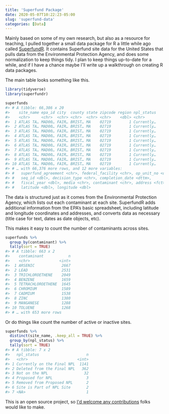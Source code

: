 ```yaml
---
title: 'Superfund Package'
date: 2020-05-07T10:22:23-05:00
slug: 'superfund-data'
categories: [Data]
---
```


Mainly based on some of my own research, but also as a resource for teaching, I pulled together a small data package for R a little while ago called [SuperfundR](https://github.com/hepplerj/superfundr). It contains Superfund site data for the United States that pulls data from the Environmental Protection Agency, and does some normalization to keep things tidy. I plan to keep things up-to-date for a while, and if I have a chance maybe I'll write up a walkthrough on creating R data packages. 

The main table looks something like this. 

```r
library(tidyverse)
library(superfundr)

superfunds
#> # A tibble: 66,386 x 20
#>    site_name epa_id city  county state zipcode region npl_status
#>    <chr>     <chr>  <chr> <chr>  <chr> <chr>    <dbl> <chr>     
#>  1 ATLAS TA… MAD00… FAIR… BRIST… MA    02719        1 Currently…
#>  2 ATLAS TA… MAD00… FAIR… BRIST… MA    02719        1 Currently…
#>  3 ATLAS TA… MAD00… FAIR… BRIST… MA    02719        1 Currently…
#>  4 ATLAS TA… MAD00… FAIR… BRIST… MA    02719        1 Currently…
#>  5 ATLAS TA… MAD00… FAIR… BRIST… MA    02719        1 Currently…
#>  6 ATLAS TA… MAD00… FAIR… BRIST… MA    02719        1 Currently…
#>  7 ATLAS TA… MAD00… FAIR… BRIST… MA    02719        1 Currently…
#>  8 ATLAS TA… MAD00… FAIR… BRIST… MA    02719        1 Currently…
#>  9 ATLAS TA… MAD00… FAIR… BRIST… MA    02719        1 Currently…
#> 10 ATLAS TA… MAD00… FAIR… BRIST… MA    02719        1 Currently…
#> # … with 66,376 more rows, and 12 more variables:
#> #   superfund_agreement <chr>, federal_facility <chr>, op_unit_no <dbl>,
#> #   seq_id <dbl>, decision_type <chr>, completion_date <dttm>,
#> #   fiscal_year <dbl>, media <chr>, contaminant <chr>, address <fct>,
#> #   latitude <dbl>, longitude <dbl>
```

The data is structured just as it comes from the Environmental Protection Agency, which lists out each contaminant at each site. SuperfundR adds additional information from the EPA’s basic spreadsheet, including latitude and longitude coordinates and addresses, and converts data as necessary (title case for text, dates as date objects, etc).

This makes it easy to count the number of contaminants across sites.

```r
superfunds %>% 
  group_by(contaminant) %>% 
  tally(sort = TRUE)
#> # A tibble: 663 x 2
#>    contaminant           n
#>    <chr>             <int>
#>  1 ARSENIC            2667
#>  2 LEAD               2531
#>  3 TRICHLOROETHENE    2049
#>  4 BENZENE            1659
#>  5 TETRACHLOROETHENE  1645
#>  6 CHROMIUM           1589
#>  7 CADMIUM            1538
#>  8 ZINC               1380
#>  9 MANGANESE          1288
#> 10 TOLUENE            1268
#> # … with 653 more rows
```

Or do things like count the number of active or inactive sites. 

```r
superfunds %>% 
  distinct(site_name, .keep_all = TRUE) %>% 
  group_by(npl_status) %>% 
  tally(sort = TRUE)
#> # A tibble: 7 x 2
#>   npl_status                     n
#>   <chr>                      <int>
#> 1 Currently on the Final NPL  1141
#> 2 Deleted from the Final NPL   362
#> 3 Not on the NPL                32
#> 4 Proposed for NPL               3
#> 5 Removed from Proposed NPL      2
#> 6 Site is Part of NPL Site       2
#> 7 <NA>                           1
```

This is an open source project, so [I'd welcome any contributions](https://github.com/hepplerj/superfundr) folks would like to make.
